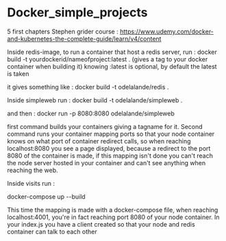 # Docker_simple_projects

5 first chapters Stephen grider course : https://www.udemy.com/docker-and-kubernetes-the-complete-guide/learn/v4/content

Inside redis-image, to run a container that host a redis server, run :
docker build -t yourdockerid/nameofproject:latest . (gives a tag to your docker container when building it)
knowing :latest is optional, by default the latest is taken

it gives something like :
docker build -t odelalande/redis .

Inside simpleweb run :
docker build -t odelalande/simpleweb .

and then :
docker run -p 8080:8080 odelalande/simpleweb

first command builds your containers giving a tagname for it. Second command runs your container mapping ports so that your node
container knows on what port of container redirect calls, so when reaching localhost:8080 you see a page displayed, because a 
redirect to the port 8080 of the container is made, if this mapping isn't done you can't reach the node server hosted
in your container and can't see anything when reaching the web.

Inside visits run :

docker-compose up --build

This time the mapping is made with a docker-compose file, when reaching localhost:4001, you're in fact reaching port 8080
of your node container. In your index.js you have a client created so that your node and redis container can talk to each
other
